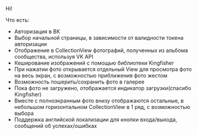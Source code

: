 Hi!

Что есть:
* Авторизация в ВК
* Выбор начальной страницы, в зависимости от валидности токена авторизации
* Отображение в CollectionView фотографий, полученных из альбома сообщества, используя VK API
* Кеширование изображений с помощью библиотеки Kingfisher
* При нажатии фото открывается отдельный View для просмотра фото на весь экран, с возможностью приближения фото жестом
* Возможность пошерить/сохранить фото в галерее
* Пока фото не загружено, отображается индикатор загрузки(спасибо Kingfisher)
* Вместе с полноэкранным фото внизу отображаются остальные, в небольшом горизонтальном CollectionView в 1 ряд, с возможностью выбора
* Поддержка английской локализации для кнопки входа/выхода, сообщений об успехах/ошибках
  
